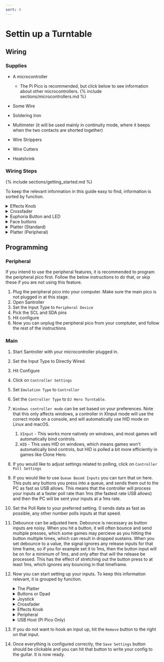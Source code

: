 ```yaml
---
sort: 4
---
```


# Settin up a Turntable

## Wiring

### Supplies

- A microcontroller

  - The Pi Pico is recommended, but click below to see information about other microcontrollers.
    {% include sections/microcontrollers.md %}

- Some Wire
- Soldering Iron
- Multimeter (it will be used mainly in continuity mode, where it beeps when the two contacts are shorted together)
- Wire Strippers
- Wire Cutters
- Heatshrink

### Wiring Steps

{% include sections/getting_started.md %}

To keep the relevant information in this guide easy to find, information is sorted by function.

<details>
    <summary>Effects Knob</summary>

1. Wire one of the outer pins to V<sub>CC</sub>
2. Wire the other outer pin to GND
3. Wire the middle pin to an analog pin on your microcontroller.
</details>

<details>
    <summary>Crossfader</summary>

1. Follow the pins going to the Crossfader. There should be three pins.
2. Wire one of the outer pins to V<sub>CC</sub>
3. Wire the other outer pin to GND
4. Wire the middle pin to an analog pin on your microcontroller.
</details>

<details>
   <summary>Euphoria Button and LED</summary>

1.  Connect V to V<sub>CC</sub> on your microcontroller.
2.  Connect V0 to ground on your microcontroller.
3.  Connect AT to one of the following pins

    | Microcontroller            | Analog Output Pins     |
    | -------------------------- | ---------------------- |
    | Pi Pico (Recommended)      | Any                    |
    | Pro Micro, Leonardo, Micro | 3, 5, 6, 9, 10, 11, 13 |
    | Uno                        | 3, 5, 6, 9, 10         |
    | Mega                       | 2 - 13, 44 - 46        |

</details>

<details>
    <summary>Face buttons</summary>

1. Remove the button PCB from the turntable
2. There should be a little PCB attached to the button PCB. Disconnect this in some way, either by cutting it away, desoldering it or cutting traces going to the microcontroller on it. Be careful though, as the traces on these PCBs are very cheap and can break very very easily.
3. Follow the traces from each pad. You will find that there will be common wires going to multiple pads, which you can connect to ground. Connect the other trace going to each pad to a digital pin on your microcontroller. In effect, you should end up with one side of every pad going to ground, and the other side going to a digital pin.
</details>

<details>
    <summary>Platter (Standard)</summary>

1.  The platters connect to the same PCB that the crossfader is on. There will be some labelled pads, V, C, D and G.
2.  Hook up V to V<sub>CC</sub> and G to GND, and then hook up the C to SCL and D to SDA. The Pi Pico lets you pick from various pins for the SDA and SCL pins. We provide recommended pins below. If you need to use other pins, the options are provided below but the SDA and SCL pins must be from the same channel.

| Microcontroller               | SDA (D)                          | SCL (C)                          |
| ----------------------------- | -------------------------------- | -------------------------------- |
| Pi Pico (Recommended)         | GP18                             | GP19                             |
| Pro Micro, Leonardo, Micro    | 2                                | 3                                |
| Uno                           | A4                               | A5                               |
| Mega                          | 20                               | 21                               |
| Pi Pico (Advanced, Channel 0) | GP0, GP4, GP8, GP12, GP16, GP20  | GP1, GP5, GP9, GP13, GP17, GP21  |
| Pi Pico (Advanced, Channel 1) | GP2, GP6, GP10, GP14, GP18, GP26 | GP3, GP7, GP11, GP15, GP19, GP27 |

</details>

<details>
    <summary>Platter (Peripheral)</summary>

If you would like your frets to contain LEDs, or want your frets to poll at a different rate to the rest of the turntable, you can use the [Peripheral feature](https://santroller.tangentmc.net/wiring_guides/peripheral.html). Note that you can currently only have a single peripheral, so you will not be able to use two peripherals to have multiple turntables connected at once.

1.  Open up the platter on your turntable
2.  Desolder the CLK and DATA from your platter, and solder them to the peripheral pins that you have chosen.
3.  Desolder the 3V3 (Red) line from the platter and solder it to VBUS on your peripheral. Do the same on the main pico, you should end up with VBUS connected to VBUS via the slip ring and platter connector.
4.  Connect CLK and DATA. The Pi Pico lets you pick from various pins for the SDA and SCL pins. We provide recommended pins below. If you need to use other pins, the options are provided below but the SDA and SCL pins must be from the same channel.

    | Microcontroller               | SDA (DATA, Yellow)               | SCL (CLK, Green)                 |
    | ----------------------------- | -------------------------------- | -------------------------------- |
    | Pi Pico (Recommended)         | GP18                             | GP19                             |
    | Pi Pico (Advanced, Channel 0) | GP0, GP4, GP8, GP12, GP16, GP20  | GP1, GP5, GP9, GP13, GP17, GP21  |
    | Pi Pico (Advanced, Channel 1) | GP2, GP6, GP10, GP14, GP18, GP26 | GP3, GP7, GP11, GP15, GP19, GP27 |

5.  Connect 3V3 out to the 3V3 pin on your platter
6.  Disconnect the buttons from the platter, and connect them to digital pins your peripheral Pico.
7.  Connect ground on the peripheral to ground (Blue) on the platter. This should also still be connected to ground on the main Pico.
8.  There should be a common ground going to the frets, and then seperate signal wires. Disconnect the signal wires for the frets from the platter, and then connect them to digital pins on the peripheral pico.

Note: The pinouts for the various pins going through the slip ring are as follows:

- YELLOW: DATA (D)
- BLUE: GND (G)
- GREEN: CLK (C)
- RED: 3V3 (V)
- WHITE: SENSE PIN (ID)

</details>

## Programming

### Peripheral

If you intend to use the peripheral features, it is recommended to program the peripheral pico first. Follow the below instructions to do that, or skip these if you are not using this feature.

1.  Plug the peripheral pico into your computer. Make sure the main pico is not plugged in at this stage.
2.  Open Santroller
3.  Set the Input Type to `Peripheral Device`
4.  Pick the SCL and SDA pins
5.  Hit configure
6.  Now you can unplug the peripheral pico from your comptuter, and follow the rest of the instructions

### Main

1.  Start Santroller with your microcontroller plugged in.
2.  Set the Input Type to Directly Wired
3.  Hit Configure
4.  Click on `Controller Settings`
5.  Set `Emulation Type` to `Controller`
6.  Set the `Controller Type` to `DJ Hero Turntable`.
7.  `Windows controller mode` can be set based on your preferences. Note that this only affects windows, a controller in XInput mode will use the correct mode on a console, and will automatically use HID mode on Linux and macOS.
    1. `XInput` - This works more natively on windows, and most games will automatically bind controls.
    2. `HID` - This uses HID on windows, which means games won't automatically bind controls, but HID is polled a bit more efficiently in games like Clone Hero.
8.  If you would like to adjust settings related to polling, click on `Controller Poll Settings`
9.  If you would like to use `Queue Based Inputs` you can turn that on here. This puts any buttons you press into a queue, and sends them out to the PC as fast as USB allows. This means that the controller will process your inputs at a faster poll rate than 1ms (the fastest rate USB allows) and then the PC will be sent your inputs at a 1ms rate.
10. Set the Poll Rate to your preferred setting. 0 sends data as fast as possible, any other number polls inputs at that speed.
11. Debounce can be adjusted here. Debounce is necessary as button inputs are noisy. When you hit a button, it will often bounce and send multiple presses, which some games may percieve as you hitting the button multiple times, which can result in dropped sustains. When you set debounce to a value, the signal ignores any release inputs for that time frame, so if you for example set it to 1ms, then the button input will be on for a minimum of 1ms, and only after that will the release be processed. This has the effect of stretching out the button press to at least 1ms, which ignores any bouncing in that timeframe.
12. Now you can start setting up your inputs. To keep this information relevant, it is grouped by function.
    <details>
      <summary>The Platter</summary>

    1. Click on `Dj Turntable Inputs`.
    2. Set the SCL and SDA pins that you have wired the platter to.
    3. Leave the turntable poll rate at 10ms. If you poll it any quicker than this, the platter velocity will be less accurate due to how it is polled.

    </details>
    <details>
      <summary>Buttons or Dpad</summary>

    1. Click on the button you want to configure, and make sure the `Input Type` is set to `Digital Pin Input`.
    2. Click on the `Find Pin` button, and then press the button on the guitar. If you have wired everything correctly, the tool should detect the pin and the icon for that button should now light up whenever the button is pressed.

    </details>

    <details>
      <summary>Joystick</summary>

    1. Click on D-pad Left, and set the `Input Type` to `Analog Pin Input`.
    2. Set `Type` to `Joystick Negative`
    3. Click on find pin and move the joystick left or right
    4. Adjust the threshold so that the D-pad Left icon lights up when you have pushed the Joystick far enough to the left. This means you can adjust how sensitive you want your joystick to be.
    5. You can do the same for D-pad right, however, set the `Type` to `Joystick Positive` instead.
    6. If you wish to also map joystick up and down, click `Add Setting` and add another Strup Up and Strum Down input. Then you can follow the above instructions again, only using negative for up and positive for down, and when detecting the pin, move the joystick up and down instead.

    </details>

    <details>
      <summary>Crossfader</summary>

    1. Click on the crossfader, and make sure the `Input Type` is set to `Analog Pin Input`.
    2. Click on the `Find Pin` button, and then press on the whammy. If you have wired everything correctly, the tool should detect the pin and the `Original Value` value should change when you push on the whammy.
    3. Click on `Calibrate`.
    4. Move the crossfader all the way left and hit `Next`.
    5. Move the crossfader all the way right, and hit `Next`
    6. Move the crossfader to the center, and hit `Next`.
    </details>

    <details>
      <summary>Effects Knob</summary>

    1. Click on the Effects Knob, and make sure the `Input Type` is set to `Analog Pin Input`.
    2. Click on the `Find Pin` button, and then press on the whammy. If you have wired everything correctly, the tool should detect the pin and the `Original Value` value should change when you rotate the effects knob.
    </details>

    <details>
      <summary>Peripheral</summary>

    1. Click on `Peripheral Settings`
    2. Enable the Peripheral
    3. Set the SDA and SCL pins on the main PCB that are being connected to the peripheral.
    4. Hit save
    5. Click on `Dj Turntable Inputs`
    6. Disable all the frets
    7. Click on `Add Setting`
    8. Add each fret for the turntable you are configuring
    9. For each fret: 1. Click on the Fret 2. Set the Input Type to `Digital Pin Input (Peripheral)` 3. Click on `Find Pin` 4. Press the fret in question. The tool should detect this and the fret should light up in the tool when pressed.
    </details>

    <details>
      <summary>USB Host (Pi Pico Only)</summary>

    1. Click on Add setting
    2. Find and add `USB Host inputs`
    3. Bind D+
    4. Hit Save
    5. If you plug in a supported controller, the tool should detect it and tell you what it is.
    6. If you have a modded xbox and are using `usbdsecpatch`, you can disable `Authentication for Xbox 360`.

    </details>

13. If you do not want to hook an input up, hit the `Remove` button to the right on that input.
14. Once everything is configured correctly, the `Save Settings` button should be clickable and you can hit that button to write your config to the guitar. It is now ready.

